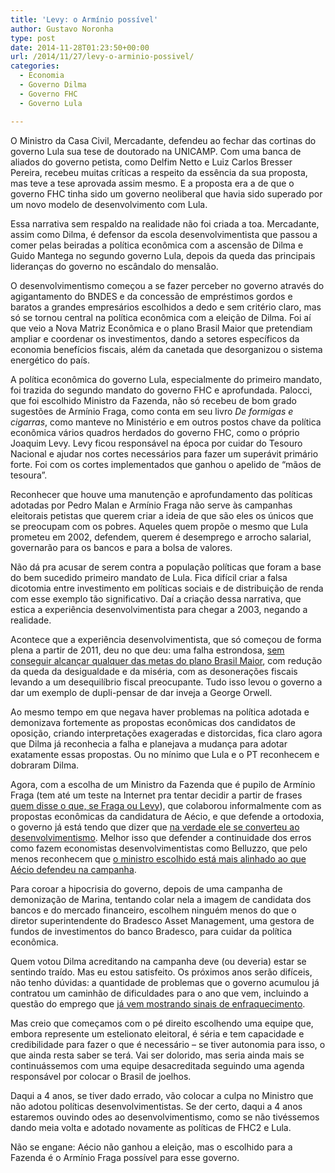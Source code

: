 ```yaml
---
title: 'Levy: o Armínio possível'
author: Gustavo Noronha
type: post
date: 2014-11-28T01:23:50+00:00
url: /2014/11/27/levy-o-arminio-possivel/
categories:
  - Economia
  - Governo Dilma
  - Governo FHC
  - Governo Lula

---
```

O Ministro da Casa Civil, Mercadante, defendeu ao fechar das cortinas do governo Lula sua tese de doutorado na UNICAMP. Com uma banca de aliados do governo petista, como Delfim Netto e Luiz Carlos Bresser Pereira, recebeu muitas críticas a respeito da essência da sua proposta, mas teve a tese aprovada assim mesmo. E a proposta era a de que o governo FHC tinha sido um governo neoliberal que havia sido superado por um novo modelo de desenvolvimento com Lula.

Essa narrativa sem respaldo na realidade não foi criada a toa. Mercadante, assim como Dilma, é defensor da escola desenvolvimentista que passou a comer pelas beiradas a política econômica com a ascensão de Dilma e Guido Mantega no segundo governo Lula, depois da queda das principais lideranças do governo no escândalo do mensalão.

O desenvolvimentismo começou a se fazer perceber no governo através do agigantamento do BNDES e da concessão de empréstimos gordos e baratos a grandes empresários escolhidos a dedo e sem critério claro, mas só se tornou central na política econômica com a eleição de Dilma. Foi aí que veio a Nova Matriz Econômica e o plano Brasil Maior que pretendiam ampliar e coordenar os investimentos, dando a setores específicos da economia benefícios fiscais, além da canetada que desorganizou o sistema energético do país.

A política econômica do governo Lula, especialmente do primeiro mandato, foi trazida do segundo mandato do governo FHC e aprofundada. Palocci, que foi escolhido Ministro da Fazenda, não só recebeu de bom grado sugestões de Armínio Fraga, como conta em seu livro _De formigas e cigarras_, como manteve no Ministério e em outros postos chave da política econômica vários quadros herdados do governo FHC, como o próprio Joaquim Levy. Levy ficou responsável na época por cuidar do Tesouro Nacional e ajudar nos cortes necessários para fazer um superávit primário forte. Foi com os cortes implementados que ganhou o apelido de &#8220;mãos de tesoura&#8221;.

Reconhecer que houve uma manutenção e aprofundamento das políticas adotadas por Pedro Malan e Armínio Fraga não serve às campanhas eleitorais petistas que querem criar a ideia de que são eles os únicos que se preocupam com os pobres. Aqueles quem propõe o mesmo que Lula prometeu em 2002, defendem, querem é desemprego e arrocho salarial, governarão para os bancos e para a bolsa de valores.

Não dá pra acusar de serem contra a população políticas que foram a base do bem sucedido primeiro mandato de Lula. Fica difícil criar a falsa dicotomia entre investimento em políticas sociais e de distribuição de renda com esse exemplo tão significativo. Daí a criação dessa narrativa, que estica a experiência desenvolvimentista para chegar a 2003, negando a realidade.

Acontece que a experiência desenvolvimentista, que só começou de forma plena a partir de 2011, deu no que deu: uma falha estrondosa, [sem conseguir alcançar qualquer das metas do plano Brasil Maior][1], com redução da queda da desigualdade e da miséria, com as desonerações fiscais levando a um desequilíbrio fiscal preocupante. Tudo isso levou o governo a dar um exemplo de dupli-pensar de dar inveja a George Orwell.

Ao mesmo tempo em que negava haver problemas na política adotada e demonizava fortemente as propostas econômicas dos candidatos de oposição, criando interpretações exageradas e distorcidas, fica claro agora que Dilma já reconhecia a falha e planejava a mudança para adotar exatamente essas propostas. Ou no mínimo que Lula e o PT reconhecem e dobraram Dilma.

Agora, com a escolha de um Ministro da Fazenda que é pupilo de Armínio Fraga (tem até um teste na Internet pra tentar decidir a partir de frases [quem disse o que, se Fraga ou Levy][2]), que colaborou informalmente com as propostas econômicas da candidatura de Aécio, e que defende a ortodoxia, o governo já está tendo que dizer que [na verdade ele se converteu ao desenvolvimentismo][3]. Melhor isso que defender a continuidade dos erros como fazem economistas desenvolvimentistas como Belluzzo, que pelo menos reconhecem que [o ministro escolhido está mais alinhado ao que Aécio defendeu na campanha][4].

Para coroar a hipocrisia do governo, depois de uma campanha de demonização de Marina, tentando colar nela a imagem de candidata dos bancos e do mercado financeiro, escolhem ninguém menos do que o diretor superintendente do Bradesco Asset Management, uma gestora de fundos de investimentos do banco Bradesco, para cuidar da política econômica.

Quem votou Dilma acreditando na campanha deve (ou deveria) estar se sentindo traído. Mas eu estou satisfeito. Os próximos anos serão difíceis, não tenho dúvidas: a quantidade de problemas que o governo acumulou já contratou um caminhão de dificuldades para o ano que vem, incluindo a questão do emprego que [já vem mostrando sinais de enfraquecimento][5].

Mas creio que começamos com o pé direito escolhendo uma equipe que, embora represente um estelionato eleitoral, é séria e tem capacidade e credibilidade para fazer o que é necessário &#8211; se tiver autonomia para isso, o que ainda resta saber se terá. Vai ser dolorido, mas seria ainda mais se continuássemos com uma equipe desacreditada seguindo uma agenda responsável por colocar o Brasil de joelhos.

Daqui a 4 anos, se tiver dado errado, vão colocar a culpa no Ministro que não adotou políticas desenvolvimentistas. Se der certo, daqui a 4 anos estaremos ouvindo odes ao desenvolvimentismo, como se não tivéssemos dando meia volta e adotado novamente as políticas de FHC2 e Lula.

Não se engane: Aécio não ganhou a eleição, mas o escolhido para a Fazenda é o Armínio Fraga possível para esse governo.

 [1]: http://mansueto.wordpress.com/2014/06/16/a-politica-industrial-deu-certo/ "A política industrial deu certo?"
 [2]: http://exame.abril.com.br/economia/quizzes/quem-falou-joaquim-levy-ou-arminio-fraga "Quem falou: Joaquim Levy ou Armínio Fraga?"
 [3]: http://br.reuters.com/article/businessNews/idBRKCN0JB1KV20141127 "Gilberto Carvalho diz que Levy vai aderir à filosofia econômica do governo"
 [4]: http://exame.abril.com.br/brasil/noticias/aecio-perdeu-mas-sua-politica-vai-governar-diz-belluzzo "Aécio perdeu, mas sua política vai governar, diz Belluzzo"
 [5]: http://economia.terra.com.br/brasil-fecha-30-mil-vagas-de-emprego-em-outubro-diz-governo,4b7c9c5439ea9410VgnCLD200000b2bf46d0RCRD.html "Brasil fecha 30 mil vagas de emprego em outubro, diz governo"